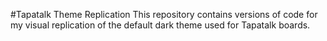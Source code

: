 #Tapatalk Theme Replication
This repository contains versions of code for my visual replication of the default dark theme used for Tapatalk boards.
